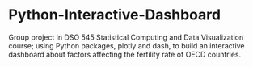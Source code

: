 # Python-Interactive-Dashboard
Group project in DSO 545 Statistical Computing and Data Visualization course; using Python packages, plotly and dash, to build an interactive dashboard about factors affecting the fertility rate of OECD countries.
